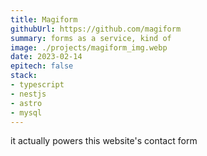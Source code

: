 ```yaml
---
title: Magiform
githubUrl: https://github.com/magiform
summary: forms as a service, kind of
image: ./projects/magiform_img.webp
date: 2023-02-14
epitech: false
stack:
- typescript
- nestjs
- astro
- mysql
---
```


it actually powers this website's contact form